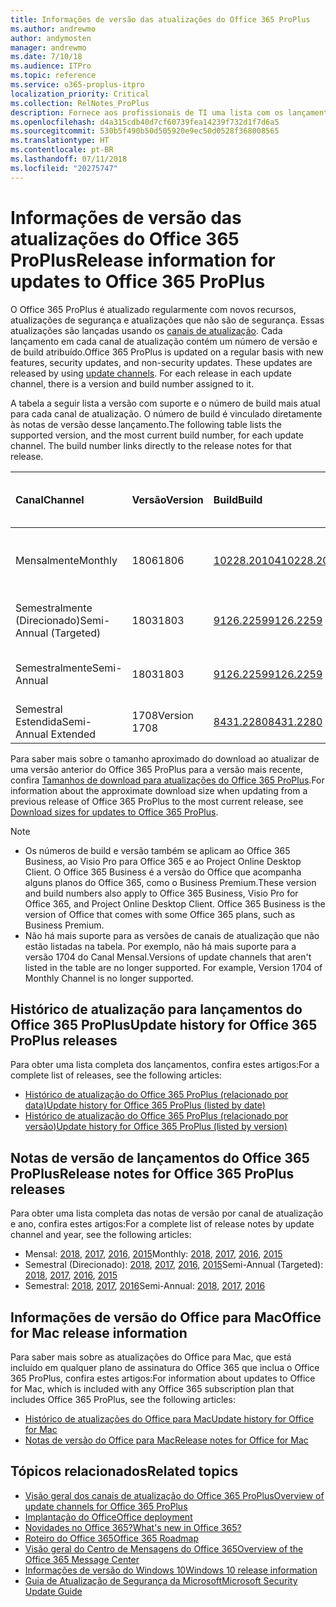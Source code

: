 ```yaml
---
title: Informações de versão das atualizações do Office 365 ProPlus
ms.author: andrewmo
author: andymosten
manager: andrewmo
ms.date: 7/10/18
ms.audience: ITPro
ms.topic: reference
ms.service: o365-proplus-itpro
localization_priority: Critical
ms.collection: RelNotes_ProPlus
description: Fornece aos profissionais de TI uma lista com os lançamentos mais recentes para o Office 365 ProPlus para cada canal de atualização, e links para notas de versão e o histórico de atualizações
ms.openlocfilehash: d4a315cdb40d7cf60739fea14239f732d1f7d6a5
ms.sourcegitcommit: 530b5f490b50d505920e9ec50d0528f368008565
ms.translationtype: HT
ms.contentlocale: pt-BR
ms.lasthandoff: 07/11/2018
ms.locfileid: "20275747"
---
```

# <a name="release-information-for-updates-to-office-365-proplus"></a><span data-ttu-id="80e14-103">Informações de versão das atualizações do Office 365 ProPlus</span><span class="sxs-lookup"><span data-stu-id="80e14-103">Release information for updates to Office 365 ProPlus</span></span>

<span data-ttu-id="80e14-p101">O Office 365 ProPlus é atualizado regularmente com novos recursos, atualizações de segurança e atualizações que não são de segurança. Essas atualizações são lançadas usando os [canais de atualização](https://docs.microsoft.com/deployoffice/overview-of-update-channels-for-office-365-proplus). Cada lançamento em cada canal de atualização contém um número de versão e de build atribuído.</span><span class="sxs-lookup"><span data-stu-id="80e14-p101">Office 365 ProPlus is updated on a regular basis with new features, security updates, and non-security updates. These updates are released by using [update channels](https://docs.microsoft.com/deployoffice/overview-of-update-channels-for-office-365-proplus). For each release in each update channel, there is a version and build number assigned to it.</span></span> 

<span data-ttu-id="80e14-p102">A tabela a seguir lista a versão com suporte e o número de build mais atual para cada canal de atualização. O número de build é vinculado diretamente às notas de versão desse lançamento.</span><span class="sxs-lookup"><span data-stu-id="80e14-p102">The following table lists the supported version, and the most current build number, for each update channel. The build number links directly to the release notes for that release.</span></span> 

  
|<span data-ttu-id="80e14-109">**Canal**</span><span class="sxs-lookup"><span data-stu-id="80e14-109">**Channel**</span></span>|<span data-ttu-id="80e14-110">**Versão**</span><span class="sxs-lookup"><span data-stu-id="80e14-110">**Version**</span></span>|<span data-ttu-id="80e14-111">**Build**</span><span class="sxs-lookup"><span data-stu-id="80e14-111">**Build**</span></span>|<span data-ttu-id="80e14-112">**Data de lançamento**</span><span class="sxs-lookup"><span data-stu-id="80e14-112">**Release date**</span></span>|<span data-ttu-id="80e14-113">**Versão atual até**</span><span class="sxs-lookup"><span data-stu-id="80e14-113">**Current version supported until**</span></span>|
|:-----|:-----|:-----|:-----|:-----|
|<span data-ttu-id="80e14-114">Mensalmente</span><span class="sxs-lookup"><span data-stu-id="80e14-114">Monthly</span></span>  <br/> |<span data-ttu-id="80e14-115">1806</span><span class="sxs-lookup"><span data-stu-id="80e14-115">1806</span></span>  <br/> |[<span data-ttu-id="80e14-116">10228.20104</span><span class="sxs-lookup"><span data-stu-id="80e14-116">10228.20104</span></span>](monthly-channel-2018.md#version-1806-july-10)  <br/> | <span data-ttu-id="80e14-117">10 de julho de 2018</span><span class="sxs-lookup"><span data-stu-id="80e14-117">July 10, 2018</span></span>  <br/> |<span data-ttu-id="80e14-118">Lançamos a versão 1807</span><span class="sxs-lookup"><span data-stu-id="80e14-118">Version 1807 is released</span></span> <br/>|
|<span data-ttu-id="80e14-119">Semestralmente (Direcionado)</span><span class="sxs-lookup"><span data-stu-id="80e14-119">Semi-Annual (Targeted)</span></span>  <br/> |<span data-ttu-id="80e14-120">1803</span><span class="sxs-lookup"><span data-stu-id="80e14-120">1803</span></span>  <br/> |[<span data-ttu-id="80e14-121">9126.2259</span><span class="sxs-lookup"><span data-stu-id="80e14-121">9126.2259</span></span>](semi-annual-channel-targeted-2018.md#version-1803-july-10)  <br/> | <span data-ttu-id="80e14-122">10 de julho de 2018</span><span class="sxs-lookup"><span data-stu-id="80e14-122">July 10, 2018</span></span>  <br/> |<span data-ttu-id="80e14-123">11 de setembro de 2018</span><span class="sxs-lookup"><span data-stu-id="80e14-123">September 11, 2018</span></span> <br/>|
|<span data-ttu-id="80e14-124">Semestralmente</span><span class="sxs-lookup"><span data-stu-id="80e14-124">Semi-Annual</span></span> <br/> |<span data-ttu-id="80e14-125">1803</span><span class="sxs-lookup"><span data-stu-id="80e14-125">1803</span></span>  <br/> | [<span data-ttu-id="80e14-126">9126.2259</span><span class="sxs-lookup"><span data-stu-id="80e14-126">9126.2259</span></span>](semi-annual-channel-2018.md#version-1803-july-10) <br/> |<span data-ttu-id="80e14-127">10 de julho de 2018</span><span class="sxs-lookup"><span data-stu-id="80e14-127">July 10, 2018</span></span>  <br/> |<span data-ttu-id="80e14-128">11 de setembro de 2019</span><span class="sxs-lookup"><span data-stu-id="80e14-128">September 11, 2019</span></span> <br/>|
|<span data-ttu-id="80e14-129">Semestral Estendida</span><span class="sxs-lookup"><span data-stu-id="80e14-129">Semi-Annual Extended</span></span> <br/> |<span data-ttu-id="80e14-130">1708</span><span class="sxs-lookup"><span data-stu-id="80e14-130">Version 1708</span></span>  <br/> |[<span data-ttu-id="80e14-131">8431.2280</span><span class="sxs-lookup"><span data-stu-id="80e14-131">8431.2280</span></span>](semi-annual-channel-2018.md#version-1708-july-10)  <br/> | <span data-ttu-id="80e14-132">10 de julho de 2018</span><span class="sxs-lookup"><span data-stu-id="80e14-132">July 10, 2018</span></span>  <br/> |<span data-ttu-id="80e14-133">12 de março de 2019</span><span class="sxs-lookup"><span data-stu-id="80e14-133">March 12, 2019</span></span> <br/>|

<span data-ttu-id="80e14-134">Para saber mais sobre o tamanho aproximado do download ao atualizar de uma versão anterior do Office 365 ProPlus para a versão mais recente, confira [Tamanhos de download para atualizações do Office 365 ProPlus](download-sizes-office365-proplus-updates.md).</span><span class="sxs-lookup"><span data-stu-id="80e14-134">For information about the approximate download size when updating from a previous release of Office 365 ProPlus to the most current release, see [Download sizes for updates to Office 365 ProPlus](download-sizes-office365-proplus-updates.md).</span></span>

> [!NOTE]
> - <span data-ttu-id="80e14-p103">Os números de build e versão também se aplicam ao Office 365 Business, ao Visio Pro para Office 365 e ao Project Online Desktop Client. O Office 365 Business é a versão do Office que acompanha alguns planos do Office 365, como o Business Premium.</span><span class="sxs-lookup"><span data-stu-id="80e14-p103">These version and build numbers also apply to Office 365 Business, Visio Pro for Office 365, and Project Online Desktop Client. Office 365 Business is the version of Office that comes with some Office 365 plans, such as Business Premium.</span></span>
> - <span data-ttu-id="80e14-p104">Não há mais suporte para as versões de canais de atualização que não estão listadas na tabela. Por exemplo, não há mais suporte para a versão 1704 do Canal Mensal.</span><span class="sxs-lookup"><span data-stu-id="80e14-p104">Versions of update channels that aren't listed in the table are no longer supported. For example, Version 1704 of Monthly Channel is no longer supported.</span></span> 


## <a name="update-history-for-office-365-proplus-releases"></a><span data-ttu-id="80e14-139">Histórico de atualização para lançamentos do Office 365 ProPlus</span><span class="sxs-lookup"><span data-stu-id="80e14-139">Update history for Office 365 ProPlus releases</span></span>

<span data-ttu-id="80e14-140">Para obter uma lista completa dos lançamentos, confira estes artigos:</span><span class="sxs-lookup"><span data-stu-id="80e14-140">For a complete list of releases, see the following articles:</span></span>
 - [<span data-ttu-id="80e14-141">Histórico de atualização do Office 365 ProPlus (relacionado por data)</span><span class="sxs-lookup"><span data-stu-id="80e14-141">Update history for Office 365 ProPlus (listed by date)</span></span>](update-history-office365-proplus-by-date.md)
 - [<span data-ttu-id="80e14-142">Histórico de atualização do Office 365 ProPlus (relacionado por versão)</span><span class="sxs-lookup"><span data-stu-id="80e14-142">Update history for Office 365 ProPlus (listed by version)</span></span>](update-history-office365-proplus-by-version.md)

## <a name="release-notes-for-office-365-proplus-releases"></a><span data-ttu-id="80e14-143">Notas de versão de lançamentos do Office 365 ProPlus</span><span class="sxs-lookup"><span data-stu-id="80e14-143">Release notes for Office 365 ProPlus releases</span></span>

<span data-ttu-id="80e14-144">Para obter uma lista completa das notas de versão por canal de atualização e ano, confira estes artigos:</span><span class="sxs-lookup"><span data-stu-id="80e14-144">For a complete list of release notes by update channel and year, see the following articles:</span></span>
 - <span data-ttu-id="80e14-145">Mensal: [2018](monthly-channel-2018.md), [2017](monthly-channel-2017.md), [2016](monthly-channel-2016.md), [2015](monthly-channel-2015.md)</span><span class="sxs-lookup"><span data-stu-id="80e14-145">Monthly: [2018](monthly-channel-2018.md), [2017](monthly-channel-2017.md), [2016](monthly-channel-2016.md), [2015](monthly-channel-2015.md)</span></span>
 - <span data-ttu-id="80e14-146">Semestral (Direcionado): [2018](semi-annual-channel-targeted-2018.md), [2017](semi-annual-channel-targeted-2017.md), [2016](semi-annual-channel-targeted-2016.md), [2015](semi-annual-channel-targeted-2015.md)</span><span class="sxs-lookup"><span data-stu-id="80e14-146">Semi-Annual (Targeted): [2018](semi-annual-channel-targeted-2018.md), [2017](semi-annual-channel-targeted-2017.md), [2016](semi-annual-channel-targeted-2016.md), [2015](semi-annual-channel-targeted-2015.md)</span></span>
 - <span data-ttu-id="80e14-147">Semestral: [2018](semi-annual-channel-2018.md), [2017](semi-annual-channel-2017.md), [2016](semi-annual-channel-2016.md)</span><span class="sxs-lookup"><span data-stu-id="80e14-147">Semi-Annual: [2018](semi-annual-channel-2018.md), [2017](semi-annual-channel-2017.md), [2016](semi-annual-channel-2016.md)</span></span>

## <a name="office-for-mac-release-information"></a><span data-ttu-id="80e14-148">Informações de versão do Office para Mac</span><span class="sxs-lookup"><span data-stu-id="80e14-148">Office for Mac release information</span></span>

<span data-ttu-id="80e14-149">Para saber mais sobre as atualizações do Office para Mac, que está incluído em qualquer plano de assinatura do Office 365 que inclua o Office 365 ProPlus, confira estes artigos:</span><span class="sxs-lookup"><span data-stu-id="80e14-149">For information about updates to Office for Mac, which is included with any Office 365 subscription plan that includes Office 365 ProPlus, see the following articles:</span></span>
 - [<span data-ttu-id="80e14-150">Histórico de atualizações do Office para Mac</span><span class="sxs-lookup"><span data-stu-id="80e14-150">Update history for Office for Mac</span></span>](update-history-office-for-mac.md)
 - [<span data-ttu-id="80e14-151">Notas de versão do Office para Mac</span><span class="sxs-lookup"><span data-stu-id="80e14-151">Release notes for Office for Mac</span></span>](release-notes-office-for-mac.md)


## <a name="related-topics"></a><span data-ttu-id="80e14-152">Tópicos relacionados</span><span class="sxs-lookup"><span data-stu-id="80e14-152">Related topics</span></span>

- [<span data-ttu-id="80e14-153">Visão geral dos canais de atualização do Office 365 ProPlus</span><span class="sxs-lookup"><span data-stu-id="80e14-153">Overview of update channels for Office 365 ProPlus</span></span>](https://docs.microsoft.com/deployoffice/overview-of-update-channels-for-office-365-proplus)
- [<span data-ttu-id="80e14-154">Implantação do Office</span><span class="sxs-lookup"><span data-stu-id="80e14-154">Office deployment</span></span>](https://docs.microsoft.com/deployoffice/)
- [<span data-ttu-id="80e14-155">Novidades no Office 365?</span><span class="sxs-lookup"><span data-stu-id="80e14-155">What's new in Office 365?</span></span>](https://support.office.com/article/95c8d81d-08ba-42c1-914f-bca4603e1426)
- [<span data-ttu-id="80e14-156">Roteiro do Office 365</span><span class="sxs-lookup"><span data-stu-id="80e14-156">Office 365 Roadmap</span></span>](https://products.office.com/business/office-365-roadmap)
- [<span data-ttu-id="80e14-157">Visão geral do Centro de Mensagens do Office 365</span><span class="sxs-lookup"><span data-stu-id="80e14-157">Overview of the Office 365 Message Center</span></span>](https://support.office.com/article/38fb3333-bfcc-4340-a37b-deda509c2093)
- [<span data-ttu-id="80e14-158">Informações de versão do Windows 10</span><span class="sxs-lookup"><span data-stu-id="80e14-158">Windows 10 release information</span></span>](https://www.microsoft.com/itpro/windows-10/release-information)
- [<span data-ttu-id="80e14-159">Guia de Atualização de Segurança da Microsoft</span><span class="sxs-lookup"><span data-stu-id="80e14-159">Microsoft Security Update Guide</span></span>](https://portal.msrc.microsoft.com/)